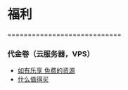 # 福利
============================

### 代金卷（云服务器，VPS）
* [如有乐享 免费的资源](http://51.ruyo.net/)
* [什么值得买](https://www.smzdm.com/)

### 
